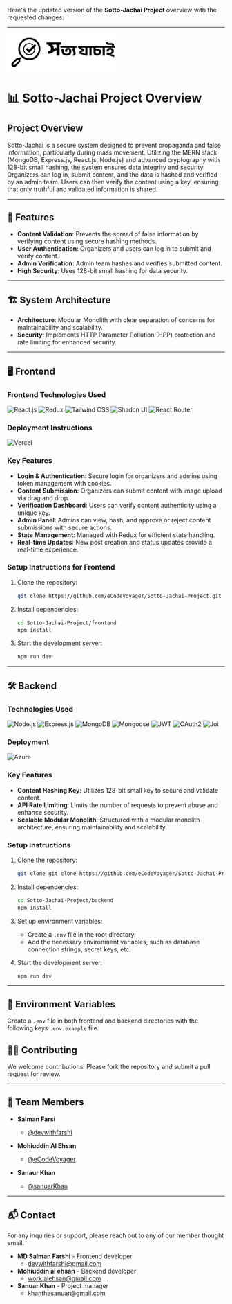 Here's the updated version of the **Sotto-Jachai Project** overview with the requested changes:

---

<img src="./logo.svg" alt="Sotto-Jachai logo" width="250" />

# 📊 **Sotto-Jachai Project Overview**

## Project Overview

Sotto-Jachai is a secure system designed to prevent propaganda and false information, particularly during mass movement. Utilizing the MERN stack (MongoDB, Express.js, React.js, Node.js) and advanced cryptography with 128-bit small hashing, the system ensures data integrity and security. Organizers can log in, submit content, and the data is hashed and verified by an admin team. Users can then verify the content using a key, ensuring that only truthful and validated information is shared.

---

## 🚀 **Features**

- **Content Validation**: Prevents the spread of false information by verifying content using secure hashing methods.
- **User Authentication**: Organizers and users can log in to submit and verify content.
- **Admin Verification**: Admin team hashes and verifies submitted content.
- **High Security**: Uses 128-bit small hashing for data security.

---

## 🏗️ **System Architecture**

- **Architecture**: Modular Monolith with clear separation of concerns for maintainability and scalability.
- **Security**: Implements HTTP Parameter Pollution (HPP) protection and rate limiting for enhanced security.

---

## 🖥️ **Frontend**

### **Frontend Technologies Used**

![React.js](https://img.shields.io/badge/React.js-61DAFB?style=for-the-badge&logo=react&logoColor=black)
![Redux](https://img.shields.io/badge/Redux-764ABC?style=for-the-badge&logo=redux&logoColor=white)
![Tailwind CSS](https://img.shields.io/badge/Tailwind%20CSS-06B6D4?style=for-the-badge&logo=tailwindcss&logoColor=white)
![Shadcn UI](https://img.shields.io/badge/Shadcn%20UI-333333?style=for-the-badge&logo=shadcn&logoColor=white)
![React Router](https://img.shields.io/badge/React%20Router-CC0000?style=for-the-badge&logo=react-router&logoColor=white)

### **Deployment Instructions**

![Vercel](https://img.shields.io/badge/Vercel-000000?style=for-the-badge&logo=vercel&logoColor=white)

### **Key Features**

- **Login & Authentication**: Secure login for organizers and admins using token management with cookies.
- **Content Submission**: Organizers can submit content with image upload via drag and drop.
- **Verification Dashboard**: Users can verify content authenticity using a unique key.
- **Admin Panel**: Admins can view, hash, and approve or reject content submissions with secure actions.
- **State Management**: Managed with Redux for efficient state handling.
- **Real-time Updates**: New post creation and status updates provide a real-time experience.

### **Setup Instructions for Frontend**

1. Clone the repository:

   ```bash
   git clone https://github.com/eCodeVoyager/Sotto-Jachai-Project.git
   ```

2. Install dependencies:

   ```bash
   cd Sotto-Jachai-Project/frontend
   npm install
   ```

3. Start the development server:

   ```bash
   npm run dev
   ```

---

## 🛠️ **Backend**

### **Technologies Used**

![Node.js](https://img.shields.io/badge/Node.js-339933?style=for-the-badge&logo=nodedotjs&logoColor=white)
![Express.js](https://img.shields.io/badge/Express.js-000000?style=for-the-badge&logo=express&logoColor=white)
![MongoDB](https://img.shields.io/badge/MongoDB-47A248?style=for-the-badge&logo=mongodb&logoColor=white)
![Mongoose](https://img.shields.io/badge/Mongoose-880000?style=for-the-badge&logo=mongoose&logoColor=white)
![JWT](https://img.shields.io/badge/JWT-000000?style=for-the-badge&logo=JSON%20web%20tokens&logoColor=white)
![OAuth2](https://img.shields.io/badge/OAuth2-3EAAAF?style=for-the-badge&logo=oauth&logoColor=white)
![Joi](https://img.shields.io/badge/Joi-338833?style=for-the-badge&logo=joi&logoColor=white)

### **Deployment**

![Azure](https://img.shields.io/badge/Azure-0078D4?style=for-the-badge&logo=microsoft-azure&logoColor=white)

### **Key Features**

- **Content Hashing Key**: Utilizes 128-bit small key to secure and validate content.
- **API Rate Limiting**: Limits the number of requests to prevent abuse and enhance security.
- **Scalable Modular Monolith**: Structured with a modular monolith architecture, ensuring maintainability and scalability.

### **Setup Instructions**

1. Clone the repository:

   ```bash
   git clone git clone https://github.com/eCodeVoyager/Sotto-Jachai-Project.git
   ```

2. Install dependencies:

   ```bash
   cd Sotto-Jachai-Project/backend
   npm install
   ```

3. Set up environment variables:
   - Create a `.env` file in the root directory.
   - Add the necessary environment variables, such as database connection strings, secret keys, etc.
4. Start the development server:

   ```bash
   npm run dev
   ```

---

## 📝 **Environment Variables**

Create a `.env` file in both frontend and backend directories with the following keys `.env.example`
file.

## 🧑‍💻 **Contributing**

We welcome contributions! Please fork the repository and submit a pull request for review.

---

## 👥 **Team Members**

- **Salman Farsi**

  - [@devwithfarshi](https://github.com/devwithfarshi)

- **Mohiuddin Al Ehsan**

  - [@eCodeVoyager](https://github.com/eCodeVoyager)

- **Sanaur Khan**
  - [@sanuarKhan](https://github.com/sanuarKhan)

---

## 📬 **Contact**

For any inquiries or support, please reach out to any of our member thought email.

- **MD Salman Farshi** - Frontend developer
  - [devwithfarshi@gmail.com](mailto:devwithfarshi@gmail.com)
- **Mohiuddin al ehsan** - Backend developer
  - [work.alehsan@gmail.com](mailto:work.alehsan@gmail.com)
- **Sanuar Khan** - Project manager
  - [khanthesanuar@gmail.com](mailto:khanthesanuar@gmail.com)
